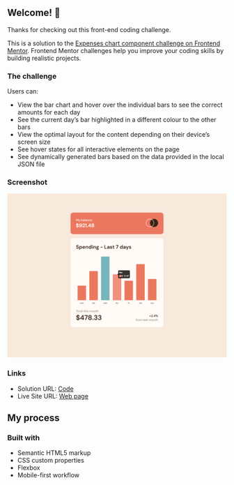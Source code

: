 ## Welcome! 👋

Thanks for checking out this front-end coding challenge.

This is a solution to the [Expenses chart component challenge on Frontend Mentor](https://www.frontendmentor.io/challenges/expenses-chart-component-e7yJBUdjwt). Frontend Mentor challenges help you improve your coding skills by building realistic projects.

### The challenge

Users can:

- View the bar chart and hover over the individual bars to see the correct amounts for each day
- See the current day’s bar highlighted in a different colour to the other bars
- View the optimal layout for the content depending on their device’s screen size
- See hover states for all interactive elements on the page
- See dynamically generated bars based on the data provided in the local JSON file

### Screenshot

![](./images/screenshot.png)

### Links

- Solution URL: [Code](https://github.com/alesamv/Expenses-Chart-Component-built-with-Chart-JS)
- Live Site URL: [Web page](https://your-live-site-url.com)

## My process

### Built with

- Semantic HTML5 markup
- CSS custom properties
- Flexbox
- Mobile-first workflow
